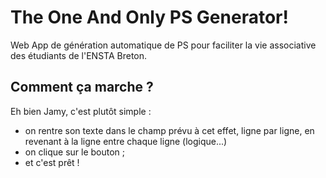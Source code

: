 # The One And Only PS Generator!

Web App de génération automatique de PS pour faciliter 
la vie associative des étudiants de l'ENSTA Breton.

## Comment ça marche ?

Eh bien Jamy, c'est plutôt simple : 
- on rentre son texte dans le champ prévu à cet effet, ligne 
par ligne, en revenant à la ligne entre chaque ligne (logique...)
- on clique sur le bouton ;
- et c'est prêt !